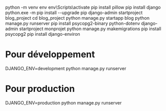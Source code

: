 python -m venv env
env\Scripts\activate
pip install pillow
pip install django
python.exe -m pip install --upgrade pip
django-admin startproject blog_project
cd blog_project
python manage.py startapp blog
python manage.py runserver
pip install psycopg2-binary python-dotenv
django-admin startproject monprojet
python manage.py makemigrations
pip install psycopg2
pip install django-environ

# Pour développement
DJANGO_ENV=development python manage.py runserver

# Pour production
DJANGO_ENV=production python manage.py runserver
